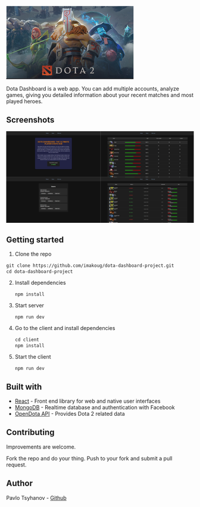 <img title="" src="imgs/dd.png" alt="" width="342" data-align="center">

Dota Dashboard is a web app. You can add multiple accounts, analyze games, giving you detailed information about your recent matches and most played heroes.

## Screenshots

<img src="imgs/ss.png" title="" alt="" data-align="center">

## Getting started

1. Clone the repo

```
git clone https://github.com/imakoug/dota-dashboard-project.git
cd dota-dashboard-project
```

2. Install dependencies
   
   ```
   npm install
   ```

3. Start server
   
   ```
   npm run dev
   ```

4. Go to the client and install dependencies
   
   ```
   cd client
   npm install
   ```

5. Start the client
   
   ```
   npm run dev
   ```

## Built with

- [React](https://react.dev/) - Front end library for web and native user interfaces
- [MongoDB](https://www.mongodb.com/) - Realtime database and authentication with Facebook
- [OpenDota API](https://docs.opendota.com/) - Provides Dota 2 related data

## Contributing

Improvements are welcome.

Fork the repo and do your thing. Push to your fork and submit a pull request.

## Author

Pavlo Tsyhanov - [Github](https://github.com/imakoug)